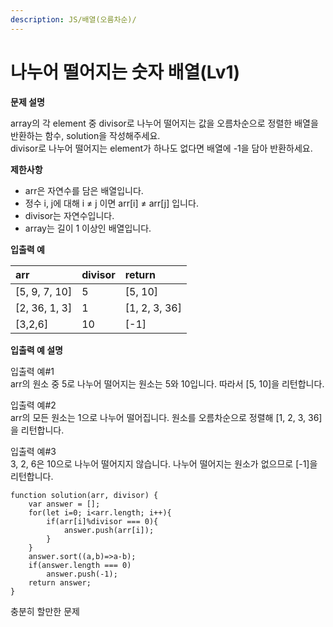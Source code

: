 ```yaml
---
description: JS/배열(오름차순)/
---
```


# 나누어 떨어지는 숫자 배열\(Lv1\)

**문제 설명**

array의 각 element 중 divisor로 나누어 떨어지는 값을 오름차순으로 정렬한 배열을 반환하는 함수, solution을 작성해주세요.  
divisor로 나누어 떨어지는 element가 하나도 없다면 배열에 -1을 담아 반환하세요. 

**제한사항**

* arr은 자연수를 담은 배열입니다.
* 정수 i, j에 대해 i ≠ j 이면 arr\[i\] ≠ arr\[j\] 입니다.
* divisor는 자연수입니다.
* array는 길이 1 이상인 배열입니다.

**입출력 예**

| arr | divisor | return |
| :--- | :--- | :--- |
| \[5, 9, 7, 10\] | 5 | \[5, 10\] |
| \[2, 36, 1, 3\] | 1 | \[1, 2, 3, 36\] |
| \[3,2,6\] | 10 | \[-1\] |

**입출력 예 설명**

입출력 예\#1  
arr의 원소 중 5로 나누어 떨어지는 원소는 5와 10입니다. 따라서 \[5, 10\]을 리턴합니다.

입출력 예\#2  
arr의 모든 원소는 1으로 나누어 떨어집니다. 원소를 오름차순으로 정렬해 \[1, 2, 3, 36\]을 리턴합니다.

입출력 예\#3  
3, 2, 6은 10으로 나누어 떨어지지 않습니다. 나누어 떨어지는 원소가 없으므로 \[-1\]을 리턴합니다.



```text
function solution(arr, divisor) {
    var answer = [];
    for(let i=0; i<arr.length; i++){
        if(arr[i]%divisor === 0){
            answer.push(arr[i]);
        }
    }
    answer.sort((a,b)=>a-b);
    if(answer.length === 0)
        answer.push(-1);
    return answer;
}
```

충분히 할만한 문제


